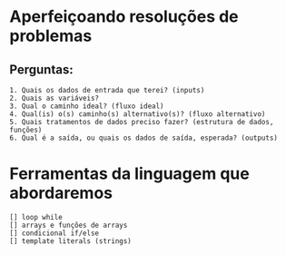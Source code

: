 # Aperfeiçoando resoluções de problemas

## Perguntas:

    1. Quais os dados de entrada que terei? (inputs)
    2. Quais as variáveis?
    3. Qual o caminho ideal? (fluxo ideal)
    4. Qual(is) o(s) caminho(s) alternativo(s)? (fluxo alternativo)
    5. Quais tratamentos de dados preciso fazer? (estrutura de dados, funções)
    6. Qual é a saída, ou quais os dados de saída, esperada? (outputs)

# Ferramentas da linguagem que abordaremos
    [] loop while
    [] arrays e funções de arrays
    [] condicional if/else
    [] template literals (strings)